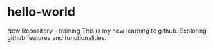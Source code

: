 # hello-world
New Repository - training
This is my new learning to github.
Exploring github features and functionalities.
